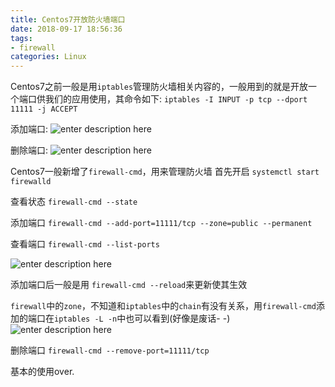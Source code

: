 ```yaml
---
title: Centos7开放防火墙端口
date: 2018-09-17 18:56:36
tags:
- firewall
categories: Linux
---
```


Centos7之前一般是用`iptables`管理防火墙相关内容的，一般用到的就是开放一个端口供我们的应用使用，其命令如下:
`iptables -I INPUT -p tcp --dport 11111 -j ACCEPT`

<!--more-->

添加端口:
![enter description here](https://image.zero22.top/firewall/iptables1.png)

删除端口:
![enter description here](https://image.zero22.top/firewall/iptables2.png)

Centos7一般新增了`firewall-cmd`，用来管理防火墙
首先开启
`systemctl start firewalld`

查看状态
`firewall-cmd --state`

添加端口
`firewall-cmd --add-port=11111/tcp --zone=public --permanent`

查看端口
`firewall-cmd --list-ports`

![enter description here](https://image.zero22.top/firewall/firewall-cmd1.png)

添加端口后一般是用 `firewall-cmd --reload`来更新使其生效

`firewall`中的`zone`，不知道和`iptables`中的`chain`有没有关系，用`firewall-cmd`添加的端口在`iptables -L -n`中也可以看到(好像是废话- -)
![enter description here](https://image.zero22.top/firewall/firewall-cmd2.png)

删除端口
`firewall-cmd --remove-port=11111/tcp`

基本的使用over.